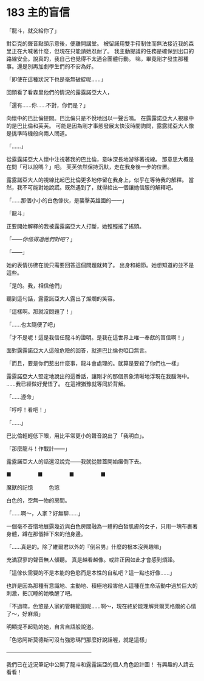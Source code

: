 # 183 主的盲信

「龍斗，就交給你了」

對亞克的聲音點頭示意後，便離開講堂。
被留諾用雙手箝制住而無法接近我的森里正在大喊著什麼，但現在只能請她忍耐了。
我主動提議的任務是確保到出口的路線安全。說真的，我自己也覺得不太適合團體行動。
嘛，畢竟剛才發生那種事。還是別再加劇學生們的不安為好。

「即使在這種狀況下也是毫無破綻呢......」

回頭看了看森里他們的情況的露露諾亞大人，

「還有......你......不對，你們是？」

向懷中的巴比倫提問。巴比倫只是不悅地回以一聲舌鳴。
在露露諾亞大人視線中的是巴比倫和芙芙。
可能是因為剛才事態發展太快沒時間詢問，露露諾亞大人像是挑準時機般向兩人問道。

「......」

從露露諾亞大人懷中注視著我的巴比倫，意味深長地游移著視線。
那意思大概是在問「可以說嗎？」吧。
芙芙依然保持沉默，走在我身後一步的位置。

露露諾亞大人的視線比起巴比倫更多地停留在我身上，似乎在等待我的解釋。
當然，我不可能對她說謊。既然遇到了，就得給出一個讓她信服的解釋吧。

「......那個小小的白色傢伙，是襲擊英雄國的——」

「龍斗」

正要開始解釋的我被露露諾亞大人打斷，她輕輕搖了搖頭。

「——*你信得過他們對吧*？」

「——」

她的表情彷彿在說只需要回答這個問題就夠了。
出身和細節。她想知道的並不是這些。

「是的。我，相信他們」

聽到這句話，露露諾亞大人露出了燦爛的笑容。

「這樣啊。那就沒問題了！」

「......也太隨便了吧」

「才不是呢！這是我信任龍斗的證明。是我在這世界上唯一奉獻的盲信啊！」

面對露露諾亞大人這般危險的回答，就連巴比倫也啞口無言。

「而且，要是你們惹出什麼事，龍斗會處理的。就算是要殺了你們也一樣」

露露諾亞大人堅定地說出的這番話，讓剛才的那個景象清晰地浮現在我腦海中。
......我已經做好覺悟了。
在這裡猶豫就等同於背叛。

「......遵命」

「哼哼！看吧！」

「......」

巴比倫輕輕低下眼，用比平常更小的聲音說出了「我明白」。

「那麼龍斗！作戰計——」

露露諾亞大人的話還沒說完——我就從膝蓋開始癱倒下去。

■　　　　　■　　　　　■　　　　　■

魔獸的記憶　　　色慾

白色的，空無一物的房間。

「......啊～，人家？好無聊......」

一個毫不吝惜地展露幾近與白色房間融為一體的白皙肌膚的女子，只用一塊布裹著身體，蹲在那個掉下來的他身邊。

「......真是的。除了維爾君以外的『倒吊男』什麼的根本沒興趣嘛」

充滿寂寥的聲音無人傾聽。
真是越看越像。或許正因如此才會感到煩躁。

「這傢伙需要的不是本能的色慾而是本性的自私吧？這一點也好像......」

也許是因為那種有意識地、主動地、積極地殺害他人這種在生命活動中過於巨大的刺激，把沉睡的她喚醒了吧。

「不過嘛，色慾是人家的管轄範圍呢......啊～，現在終於能理解貝爾芙格爾的心情了～，好麻煩」

明顯提不起勁的她，自言自語般說道。

「色慾阿斯莫德斯可沒有強慾瑪門那麼好說話喔，就是這樣」

————————————————

我們已在近況筆記中公開了龍斗和露露諾亞的個人角色設計圖！
有興趣的人請去看看！